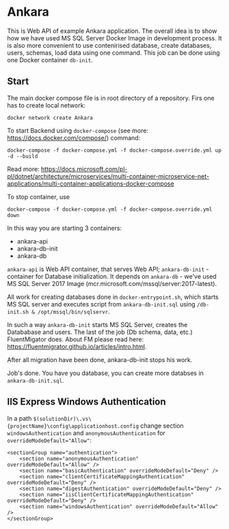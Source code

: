 # Ankara
This is Web API of example Ankara application. 
The overall idea is to show how we have used MS SQL Server Docker Image in development process. 
It is also more convenient to use contenirised database, create databases, users, schemas, load data using one command. 
This job can be done using one Docker container `db-init`.

## Start
The main docker compose file is in root directory of a repository. 
Firs one has to create local network:

```
docker network create Ankara
```
To start Backend using `docker-compose` (see more: https://docs.docker.com/compose/) command:

```
docker-compose -f docker-compose.yml -f docker-compose.override.yml up -d --build
``` 
Read more: https://docs.microsoft.com/pl-pl/dotnet/architecture/microservices/multi-container-microservice-net-applications/multi-container-applications-docker-compose

To stop container, use
```
docker-compose -f docker-compose.yml -f docker-compose.override.yml down
```

In this way you are starting 3 containers:
 - ankara-api
 - ankara-db-init
 - ankara-db
 
`ankara-api` is Web API container, that serves Web API;
`ankara-db-init` - container for Database initialization. 
It depends on `ankara-db` - we've used MS SQL Server 2017 Image (mcr.microsoft.com/mssql/server:2017-latest). 

All work for creating databases done in `docker-entrypoint.sh`, which starts MS SQL server and executes script from `ankara-db-init.sql` using
`/db-init.sh & /opt/mssql/bin/sqlservr`. 

In such a way `ankara-db-init` starts MS SQL Server, creates the Datababase and users. The last of the job (Db schema, data, etc.) FluentMigator does.
About FM please read here: https://fluentmigrator.github.io/articles/intro.html.

After all migration have been done, ankara-db-init stops his work. 

Job's done. You have you database, you can create more databses in `ankara-db-init.sql`.

## IIS Express Windows Authentication

In a path `$(solutionDir)\.vs\{projectName}\config\applicationhost.config` change section `windowsAuthentication` and `anonymousAuthentication` for `overrideModeDefault="Allow"`:

```
<sectionGroup name="authentication">
    <section name="anonymousAuthentication" overrideModeDefault="Allow" />
    <section name="basicAuthentication" overrideModeDefault="Deny" />
    <section name="clientCertificateMappingAuthentication" overrideModeDefault="Deny" />
    <section name="digestAuthentication" overrideModeDefault="Deny" />
    <section name="iisClientCertificateMappingAuthentication" overrideModeDefault="Deny" />
    <section name="windowsAuthentication" overrideModeDefault="Allow" />
</sectionGroup>
```

